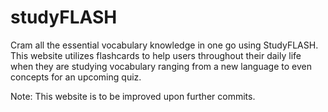 # studyFLASH
Cram all the essential vocabulary knowledge in one go using StudyFLASH. This website utilizes flashcards to help users throughout their daily life when they are studying vocabulary ranging from a new language to even concepts for an upcoming quiz.

Note: This website is to be improved upon further commits.
